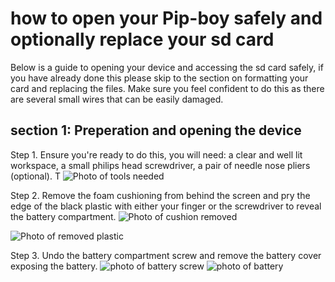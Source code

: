 # how to open your Pip-boy safely and optionally replace your sd card

Below is a guide to opening your device and accessing the sd card safely, if you have already done this please skip to the section on formatting your card and replacing the files. Make sure you feel confident to do this as there are several small wires that can be easily damaged. 

## section 1: Preperation and opening the device

Step 1. Ensure you're ready to do this, you will need: a clear and well lit workspace, a small philips head screwdriver, a pair of needle nose pliers (optional). T
![Photo of tools needed](https://github.com/user-attachments/assets/6a2337fd-fe8f-4cc3-af88-88a99baf9df6)

Step 2. Remove the foam cushioning from behind the screen and pry the edge of the black plastic with either your finger or the screwdriver to reveal the battery compartment. 
![Photo of cushion removed](https://github.com/user-attachments/assets/375d94ff-3150-4a33-87c2-e1eb165f19d8)

![Photo of removed plastic](https://github.com/user-attachments/assets/d60430ef-595c-45fa-a31a-34b0018259a9)

Step 3. Undo the battery compartment screw and remove the battery cover exposing the battery.
![photo of battery screw](https://github.com/user-attachments/assets/02bb2cbc-e5a6-4a24-b61a-a27af8d37bcc)
![photo of battery](https://github.com/user-attachments/assets/a70181c3-3ed8-446a-9204-2cdd28bb7cef)

